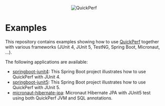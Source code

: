 <div align="center">
<img src="https://pbs.twimg.com/profile_banners/926219963333038086/1518645789" alt="QuickPerf"/>
</div>

# Examples

This repository contains examples showing how to use [QuickPerf](https://github.com/quick-perf/quickperf) together with various frameworks (JUnit 4, JUnit 5, TestNG, Spring Boot, Micronaut, ...).

The following applications are available:
- [springboot-junit4](springboot-junit4): This Spring Boot project illustrates how to use QuickPerf with JUnit 4. 
- [springboot-junit5](springboot-junit5): This Spring Boot project illustrates how to use QuickPerf with JUnit 5. 
- [micronaut-hibernate-jpa](micronaut-hibernate-jpa): Micronaut Hibernate JPA with JUnit5 test using both QuickPerf JVM and SQL annotations. 
